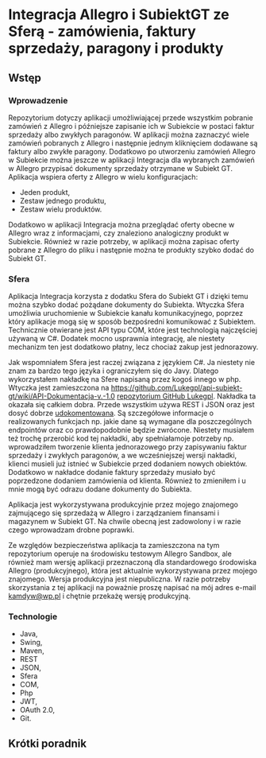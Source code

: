 # Integracja Allegro i SubiektGT ze Sferą - zamówienia, faktury sprzedaży, paragony i produkty

## Wstęp

### Wprowadzenie

Repozytorium dotyczy aplikacji umożliwiającej przede wszystkim pobranie zamówień z Allegro i późniejsze zapisanie ich w Subiekcie w postaci faktur sprzedaży albo 
zwykłych paragonów. W aplikacji można zaznaczyć wiele zamówień pobranych z Allegro i następnie jednym kliknięciem dodawane są faktury albo zwykłe paragony. 
Dodatkowo po utworzeniu zamówień Allegro w Subiekcie można jeszcze w aplikacji Integracja dla wybranych zamówień w Allegro przypisać dokumenty sprzedaży otrzymane
 w Subiekt GT. Aplikacja wspiera oferty z Allegro w wielu konfiguracjach:
* Jeden produkt,
* Zestaw jednego produktu,
* Zestaw wielu produktów.

Dodatkowo w aplikacji Integracja można przeglądać oferty obecne w Allegro wraz z informacjami, czy znaleziono analogiczny produkt w Subiekcie. Również w razie
potrzeby, w aplikacji można zapisac oferty pobrane z Allegro do pliku i następnie można te produkty szybko dodać do Subiekt GT.

### Sfera

Aplikacja Integracja korzysta z dodatku Sfera do Subiekt GT i dzięki temu można szybko dodać pożądane dokumenty do Subiekta. Wtyczka Sfera umożliwia uruchomienie 
w Subiekcie kanału komunikacyjnego, poprzez który aplikacje mogą się w sposób bezpośredni komunikować z Subiektem. Technicznie otwierane jest API typu COM, które 
jest technologią najczęściej używaną w C#. Dodatek mocno usprawnia integrację, ale niestety mechanizm ten jest dodatkowo płatny, lecz chociaż zakup jest 
jednorazowy.

Jak wspomniałem Sfera jest raczej związana z językiem C#. Ja niestety nie znam za bardzo tego języka i ograniczyłem się do Javy. Dlatego wykorzystałem nakładkę 
na Sfere napisaną przez kogoś innego w php. Wtyczka jest zamieszczona na https://github.com/Lukegpl/api-subiekt-gt/wiki/API-Dokumentacja-v.-1.0
[repozytorium GitHub Lukegpl](https://github.com/Lukegpl/api-subiekt-gt?tab=readme-ov-file).
Nakładka ta okazała się całkiem dobra. Przede wszystkim używa REST i JSON oraz jest dosyć dobrze 
[udokomentowana](https://github.com/Lukegpl/api-subiekt-gt?tab=readme-ov-file). Są szczegółowe informacje o realizowanych funkcjach np. jakie dane są wymagane 
dla poszczególnych endpointów oraz co prawdopodobnie będzie zwrócone. Niestety musiałem też trochę przerobić kod tej nakładki, aby spełniałamoje potrzeby 
np. wprowadziłem tworzenie klienta jednorazowego przy zapisywaniu faktur sprzedaży i zwykłych paragonów, a we wcześniejszej wersji nakładki,
klienci musieli już istnieć w Subiekcie przed dodaniem nowych obiektów. Dodatkowo w nakładce dodanie faktury sprzedaży musiało być poprzedzone dodaniem 
zamówienia od klienta. Również to zmieniłem i u mnie mogą być odrazu dodane dokumenty do Subiekta.

Aplikacja jest wykorzystywana produkcyjnie przez mojego znajomego zajmującego się sprzedażą w Allegro i zarządzaniem finansami i magazynem w Subiekt GT. Na chwile
obecną jest zadowolony i w razie czego wprowadzam drobne poprawki.

Ze względów bezpieczeństwa aplikacja ta zamieszczona na tym repozytorium operuje na środowisku testowym Allegro Sandbox, ale również mam wersję aplikacji
przeznaczoną dla standardowego środowiska Allegro (produkcyjnego), która jest aktualnie wykorzystywana przez mojego znajomego. Wersja produkcyjna jest
 niepubliczna. W razie potrzeby skorzystania z tej aplikacji na poważnie proszę napisać na mój adres e-mail kamdyw@wp.pl i chętnie przekażę wersję produkcyjną.

### Technologie

* Java,
* Swing,
* Maven,
* REST
* JSON,
* Sfera
* COM,
* Php
* JWT,
* OAuth 2.0,
* Git.

## Krótki poradnik

